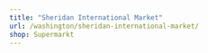 ```yaml
---
title: "Sheridan International Market"
url: /washington/sheridan-international-market/
shop: Supermarkt
---
```


